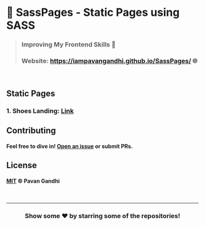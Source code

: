 # 🍨 SassPages - Static Pages using SASS

> ### Improving My Frontend Skills 🌷
> ### Website: https://iampavangandhi.github.io/SassPages/ 🌐

<br />

## Static Pages

### 1. Shoes Landing: [Link](https://iampavangandhi.github.io/SassPages/ShoesLanding/)

## Contributing

#### Feel free to dive in! [Open an issue](https://github.com/iampavangandhi/SassPages/issues/new) or submit PRs.

## License

#### [MIT](LICENSE) © Pavan Gandhi

<br />

---

<div align="center">

<h3>Show some ❤️ by starring some of the repositories!</h3>

</div>
